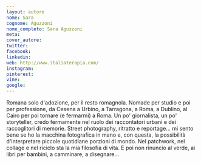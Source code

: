 ```yaml
---
layout: autore
nome: Sara
cognome: Aguzzoni
nome_completo: Sara Aguzzoni
meta:
cover_autore:
twitter: 
facebook:
linkedin:
web: http://www.italiaterapia.com/
instagram:
pinterest:
vine:
google:
---
```

Romana solo d'adozione, per il resto romagnola. Nomade per studio e poi per professione, da Cesena a Urbino, a Tarragona, a Roma, a Dublino, al Cairo per poi tornare (e fermarmi) a Roma. Un po' giornalista, un po' storyteller, credo fermamente nel ruolo dei raccontatori urbani e dei raccoglitori di memorie. Street photography, ritratto e reportage... mi sento bene se ho la macchina fotografica in mano e, con questa, la possibilità d'interpretare piccole quotidiane porzioni di mondo. Nel patchwork, nel collage e nel riciclo sta la mia filosofia di vita. E poi non rinuncio al verde, ai libri per bambini, a camminare, a disegnare...
